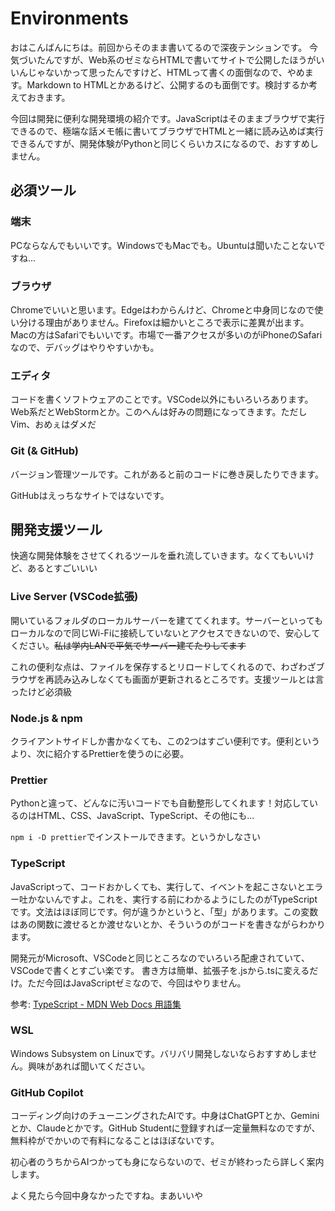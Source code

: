 # Environments

おはこんばんにちは。前回からそのまま書いてるので深夜テンションです。
今気づいたんですが、Web系のゼミならHTMLで書いてサイトで公開したほうがいいんじゃないかって思ったんですけど、HTMLって書くの面倒なので、やめます。Markdown to HTMLとかあるけど、公開するのも面倒です。検討するか考えておきます。

今回は開発に便利な開発環境の紹介です。JavaScriptはそのままブラウザで実行できるので、極端な話メモ帳に書いてブラウザでHTMLと一緒に読み込めば実行できるんですが、開発体験がPythonと同じくらいカスになるので、おすすめしません。

## 必須ツール

### 端末

PCならなんでもいいです。WindowsでもMacでも。Ubuntuは聞いたことないですね...

### ブラウザ

Chromeでいいと思います。Edgeはわからんけど、Chromeと中身同じなので使い分ける理由がありません。Firefoxは細かいところで表示に差異が出ます。Macの方はSafariでもいいです。市場で一番アクセスが多いのがiPhoneのSafariなので、デバッグはやりやすいかも。

### エディタ

コードを書くソフトウェアのことです。VSCode以外にもいろいろあります。Web系だとWebStormとか。このへんは好みの問題になってきます。ただしVim、おめぇはダメだ

### Git (& GitHub)

バージョン管理ツールです。これがあると前のコードに巻き戻したりできます。

GitHubはえっちなサイトではないです。

## 開発支援ツール

快適な開発体験をさせてくれるツールを垂れ流していきます。なくてもいいけど、あるとすごいいい

### Live Server (VSCode拡張)

開いているフォルダのローカルサーバーを建ててくれます。サーバーといってもローカルなので同じWi-Fiに接続していないとアクセスできないので、安心してください。~~私は学内LANで平気でサーバー建てたりしてます~~

これの便利な点は、ファイルを保存するとリロードしてくれるので、わざわざブラウザを再読み込みしなくても画面が更新されるところです。支援ツールとは言ったけど必須級

### Node.js & npm

クライアントサイドしか書かなくても、この2つはすごい便利です。便利というより、次に紹介するPrettierを使うのに必要。

### Prettier

Pythonと違って、どんなに汚いコードでも自動整形してくれます！対応しているのはHTML、CSS、JavaScript、TypeScript、その他にも...

`npm i -D prettier`でインストールできます。というかしなさい

### TypeScript

JavaScriptって、コードおかしくても、実行して、イベントを起こさないとエラー吐かないんですよ。これを、実行する前にわかるようにしたのがTypeScriptです。文法はほぼ同じです。何が違うかというと、「型」があります。この変数はあの関数に渡せるとか渡せないとか、そういうのがコードを書きながらわかります。

開発元がMicrosoft、VSCodeと同じところなのでいろいろ配慮されていて、VSCodeで書くとすごい楽です。
書き方は簡単、拡張子を.jsから.tsに変えるだけ。ただ今回はJavaScriptゼミなので、今回はやりません。

参考: [TypeScript - MDN Web Docs 用語集](https://developer.mozilla.org/ja/docs/Glossary/TypeScript)

### WSL

Windows Subsystem on Linuxです。バリバリ開発しないならおすすめしません。興味があれば聞いてください。

### GitHub Copilot

コーディング向けのチューニングされたAIです。中身はChatGPTとか、Geminiとか、Claudeとかです。GitHub Studentに登録すれば一定量無料なのですが、無料枠がでかいので有料になることはほぼないです。

初心者のうちからAIつかっても身にならないので、ゼミが終わったら詳しく案内します。

よく見たら今回中身なかったですね。まあいいや
